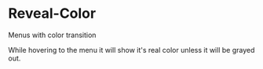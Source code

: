 # Reveal-Color
Menus with color transition

While hovering to the menu it will show it's real color unless it will be grayed out. 
